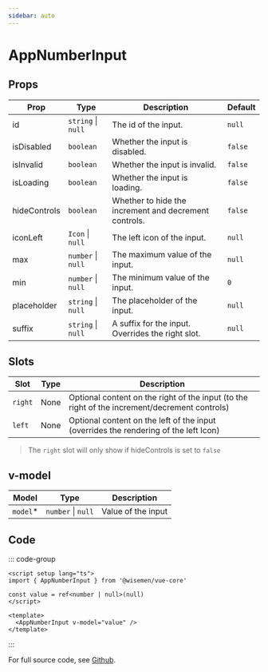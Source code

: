 ```yaml
---
sidebar: auto
---
```



# AppNumberInput
<script setup>
import AppNumberInputPlayground from './AppNumberInputPlayground.vue'
</script>

<AppNumberInputPlayground />

## Props

| Prop          | Type                                         | Description                                          | Default     |
| ------------ | ----------------------------------------------| ---------------------------------------------------- | ----------- |
| id           | `string` \| `null`                            | The id of the input.                                 | `null`      |
| isDisabled   | `boolean`                                     | Whether the input is disabled.                       | `false`     |
| isInvalid    | `boolean`                                     | Whether the input is invalid.                        | `false`     |
| isLoading    | `boolean`                                     | Whether the input is loading.                        | `false`     |
| hideControls | `boolean`                                     | Whether to hide the increment and decrement controls.| `false`     |
| iconLeft     | `Icon` \| `null`                              | The left icon of the input.                          | `null`      |
| max          | `number` \| `null`                            | The maximum value of the input.                      | `null`      |
| min          | `number` \| `null`                            | The minimum value of the input.                      | `0`         |
| placeholder  | `string` \| `null`                            | The placeholder of the input.                        | `null`      |
| suffix       | `string` \| `null`                            | A suffix for the input. Overrides the right slot.    | `null`      |



## Slots

| Slot      | Type | Description                                                                                   |
| --------- | ---- | --------------------------------------------------------------------------------------------- |
| `right`   | None | Optional content on the right of the input (to the right of the increment/decrement controls) |
| `left`    | None | Optional content on the left of the input (overrides the rendering of the left Icon)          |

> The `right` slot will only show if hideControls is set to `false`

## v-model

| Model   | Type               | Description        |
| ------- | ------------------ | ------------------ |
| `model`*| `number` \| `null` | Value of the input |

## Code

::: code-group
```vue [Usage]
<script setup lang="ts">
import { AppNumberInput } from '@wisemen/vue-core'

const value = ref<number | null>(null)
</script>
  
<template>
  <AppNumberInput v-model="value" />
</template>
```
:::

For full source code, see [Github](https://github.com/wisemen-digital/vue-core/blob/main/packages/components/src/components/input/AppNumberInput.vue).
